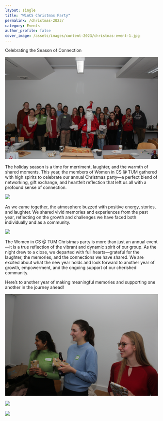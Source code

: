 ```yaml
---
layout: single
title: "WinCS Christmas Party"
permalink: /christmas-2023/
category: Events
author_profile: false
cover_image: /assets/images/content-2023/christmas-event-1.jpg
---
```


Celebrating the Season of Connection

![](/assets/images/content-2023/christmas-event-1.jpg)

The holiday season is a time for merriment, laughter, and the warmth of shared moments. This year, the members of Women in CS @ TUM gathered with high spirits to celebrate our annual Christmas party—a perfect blend of networking, gift exchange, and heartfelt reflection that left us all with a profound sense of connection.

![](/assets/images/content-2023/christmas-event-2.jpg)

As we came together, the atmosphere buzzed with positive energy, stories, and laughter. We shared vivid memories and experiences from the past year, reflecting on the growth and challenges we have faced both individually and as a community.

![](/assets/images/content-2023/christmas-event-3.jpg)

The Women in CS @ TUM Christmas party is more than just an annual event—it is a true reflection of the vibrant and dynamic spirit of our group. As the night drew to a close, we departed with full hearts—grateful for the laughter, the memories, and the connections we have shared. We are excited about what the new year holds and look forward to another year of growth, empowerment, and the ongoing support of our cherished community.

Here’s to another year of making meaningful memories and supporting one another in the journey ahead!

![](/assets/images/content-2023/christmas-event-4.jpg)

![](/assets/images/content-2023/christmas-event-5.jpg)

![](/assets/images/content-2023/christmas-event-6.jpg)
